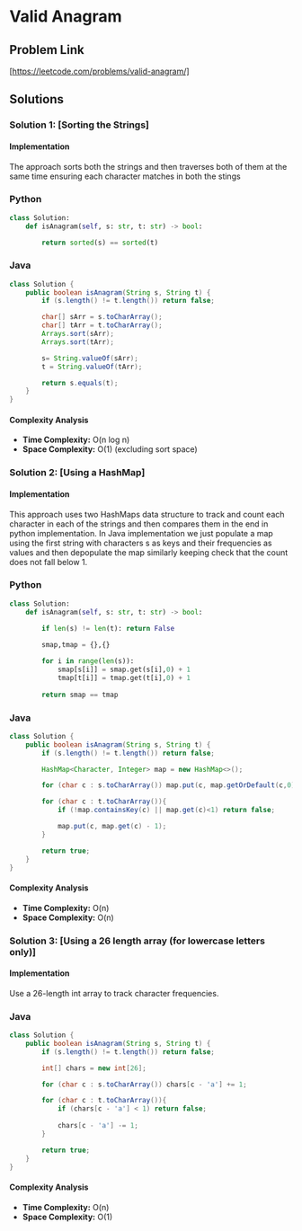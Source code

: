 # Valid Anagram

## Problem Link

[https://leetcode.com/problems/valid-anagram/]

## Solutions

### Solution 1: [Sorting the Strings]

#### Implementation

The approach sorts both the strings and then traverses both of them at the same time ensuring each character matches in both the stings

### Python

```python
class Solution:
    def isAnagram(self, s: str, t: str) -> bool:

        return sorted(s) == sorted(t)
```

### Java

```Java
class Solution {
    public boolean isAnagram(String s, String t) {
        if (s.length() != t.length()) return false;

        char[] sArr = s.toCharArray();
        char[] tArr = t.toCharArray();
        Arrays.sort(sArr);
        Arrays.sort(tArr);

        s= String.valueOf(sArr);
        t = String.valueOf(tArr);

        return s.equals(t);
    }
}
```

#### Complexity Analysis

- **Time Complexity:** O(n log n)
- **Space Complexity:** O(1) (excluding sort space)

### Solution 2: [Using a HashMap]

#### Implementation

This approach uses two HashMaps data structure to track and count each character in each of the strings and then compares them in the end in python implementation.
In Java implementation we just populate a map using the first string with characters s as keys and their frequencies as values and then depopulate the map similarly keeping check that the count does not fall below 1. 

### Python

```python
class Solution:
    def isAnagram(self, s: str, t: str) -> bool:
        
        if len(s) != len(t): return False

        smap,tmap = {},{}

        for i in range(len(s)):
            smap[s[i]] = smap.get(s[i],0) + 1
            tmap[t[i]] = tmap.get(t[i],0) + 1
        
        return smap == tmap
```
### Java

```java
class Solution {
    public boolean isAnagram(String s, String t) {
        if (s.length() != t.length()) return false;

        HashMap<Character, Integer> map = new HashMap<>();

        for (char c : s.toCharArray()) map.put(c, map.getOrDefault(c,0) + 1);

        for (char c : t.toCharArray()){
            if (!map.containsKey(c) || map.get(c)<1) return false;

            map.put(c, map.get(c) - 1);
        }

        return true;
    }
}
```

#### Complexity Analysis

- **Time Complexity:** O(n)
- **Space Complexity:** O(n)


### Solution 3: [Using a 26 length array (for lowercase letters only)]

#### Implementation

Use a 26-length int array to track character frequencies.

### Java

```java
class Solution {
    public boolean isAnagram(String s, String t) {
        if (s.length() != t.length()) return false;

        int[] chars = new int[26];

        for (char c : s.toCharArray()) chars[c - 'a'] += 1;

        for (char c : t.toCharArray()){
            if (chars[c - 'a'] < 1) return false;
            
            chars[c - 'a'] -= 1; 
        }

        return true;
    }
}
```

#### Complexity Analysis

- **Time Complexity:** O(n)
- **Space Complexity:** O(1)